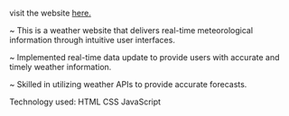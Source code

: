 visit the website [here.](https://arpan-86.github.io/Weather-App/)

~ This is a weather website that delivers real-time meteorological information through intuitive user interfaces.

~ Implemented real-time data update to provide users with accurate and timely weather information.

~ Skilled in utilizing weather APIs to provide accurate forecasts.

Technology used:
HTML
CSS
JavaScript
